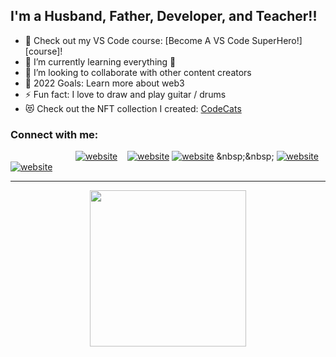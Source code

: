 
## I'm a Husband, Father, Developer, and Teacher!!

- 🔭 Check out my VS Code course: [Become A VS Code SuperHero!][course]!
- 🌱 I’m currently learning everything 🤣
- 👯 I’m looking to collaborate with other content creators
- 🥅 2022 Goals: Learn more about web3
- ⚡ Fun fact: I love to draw and play guitar / drums
- 😻 Check out the NFT collection I created: [CodeCats](https://opensea.io/collection/codecats?search[sortAscending]=true&search[sortBy]=PRICE&search[toggles][0]=BUY_NOW)

### Connect with me:


<a href="https://twitter.com/bariskypnr"><img href ="tw.jpg" width="100px"></a>
[![website]((https://github.com/bariskiyipinar/bariskiyipinar/blob/main/tw.jpg))](https://twitter.com/bariskypnr)
&nbsp;&nbsp;
[![website](./img/linkedin-light.svg)]([https://linkedin.com/in/codeSTACKr#gh-light-mode-only](https://www.linkedin.com/in/bariskypnr/))
[![website](./img/linkedin-dark.svg)]([https://linkedin.com/in/codeSTACKr#gh-dark-mode-only](https://www.linkedin.com/in/bariskypnr/))
&nbsp;&nbsp;
[![website](./img/instagram-light.svg)](https://instagram.com/codeSTACKr#gh-light-mode-only)
[![website](./img/instagram-dark.svg)](https://instagram.com/codeSTACKr#gh-dark-mode-only)



----------------------------------------------------------------------------------------------------------------------------
<center> <img height="250" src="https://raw.githubusercontent.com/laudep/code-gif-generator/master/docs/img/generating.gif"></center>




                      

